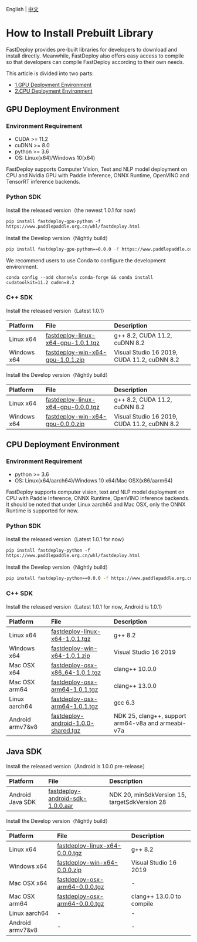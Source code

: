 English | [中文](../../cn/build_and_install/download_prebuilt_libraries.md)

# How to Install Prebuilt Library

FastDeploy provides pre-built libraries for developers to download and install directly. Meanwhile, FastDeploy also offers easy access to compile so that developers can compile FastDeploy according to their own needs.

This article is divided into two parts:
- [1.GPU Deployment Environment](#1)
- [2.CPU Deployment Environment](#2)

<p id="1"></p>

## GPU Deployment Environment

### Environment Requirement

- CUDA >= 11.2
- cuDNN >= 8.0
- python >= 3.6
- OS: Linux(x64)/Windows 10(x64)

FastDeploy supports Computer Vision, Text and NLP model deployment on CPU and Nvidia GPU with Paddle Inference, ONNX Runtime, OpenVINO and TensorRT inference backends.

### Python SDK

Install the released version（the newest 1.0.1 for now）

```
pip install fastdeploy-gpu-python -f https://www.paddlepaddle.org.cn/whl/fastdeploy.html
```

Install the Develop version（Nightly build）

```bash
pip install fastdeploy-gpu-python==0.0.0 -f https://www.paddlepaddle.org.cn/whl/fastdeploy_nightly_build.html
```

We recommend users to use Conda to configure the development environment.

```
conda config --add channels conda-forge && conda install cudatoolkit=11.2 cudnn=8.2
```

### C++ SDK

Install the released version（Latest 1.0.1）

| Platform    | File                                                                                                                  | Description                                               |
|:----------- |:--------------------------------------------------------------------------------------------------------------------- |:--------------------------------------------------------- |
| Linux x64 | [fastdeploy-linux-x64-gpu-1.0.1.tgz](https://bj.bcebos.com/fastdeploy/release/cpp/fastdeploy-linux-x64-gpu-1.0.1.tgz) | g++ 8.2, CUDA 11.2, cuDNN 8.2 |
| Windows x64 | [fastdeploy-win-x64-gpu-1.0.1.zip](https://bj.bcebos.com/fastdeploy/release/cpp/fastdeploy-win-x64-gpu-1.0.1.zip) | Visual Studio 16 2019, CUDA 11.2, cuDNN 8.2 |

Install the Develop version（Nightly build）

| Platform    | File                                                                                                                  | Description                                               |
|:----------- |:--------------------------------------------------------------------------------------------------------------------- |:--------------------------------------------------------- |
| Linux x64 | [fastdeploy-linux-x64-gpu-0.0.0.tgz](https://fastdeploy.bj.bcebos.com/dev/cpp/fastdeploy-linux-x64-gpu-0.0.0.tgz) | g++ 8.2, CUDA 11.2, cuDNN 8.2 |
| Windows x64 | [fastdeploy-win-x64-gpu-0.0.0.zip](https://fastdeploy.bj.bcebos.com/dev/cpp/fastdeploy-win-x64-gpu-0.0.0.zip) | Visual Studio 16 2019, CUDA 11.2, cuDNN 8.2 |

<p id="2"></p>

## CPU Deployment Environment

### Environment Requirement

- python >= 3.6
- OS: Linux(x64/aarch64)/Windows 10 x64/Mac OSX(x86/aarm64)

FastDeploy supports computer vision, text and NLP model deployment on CPU with Paddle Inference, ONNX Runtime, OpenVINO inference backends. It should be noted that under Linux aarch64 and Mac OSX, only the ONNX Runtime is supported for now.

### Python SDK

Install the released version（Latest 1.0.1 for now）

```
pip install fastdeploy-python -f https://www.paddlepaddle.org.cn/whl/fastdeploy.html
```

Install the Develop version（Nightly build）

```bash
pip install fastdeploy-python==0.0.0 -f https://www.paddlepaddle.org.cn/whl/fastdeploy_nightly_build.html
```

### C++ SDK

Install the released version（Latest 1.0.1 for now, Android is 1.0.1）

| Platform      | File                                                                                                                  | Description                    |
|:------------- |:--------------------------------------------------------------------------------------------------------------------- |:------------------------------ |
| Linux x64 | [fastdeploy-linux-x64-1.0.1.tgz](https://bj.bcebos.com/fastdeploy/release/cpp/fastdeploy-linux-x64-1.0.1.tgz) | g++ 8.2 |
| Windows x64 | [fastdeploy-win-x64-1.0.1.zip](https://bj.bcebos.com/fastdeploy/release/cpp/fastdeploy-win-x64-1.0.1.zip) | Visual Studio 16 2019 |
| Mac OSX x64 | [fastdeploy-osx-x86_64-1.0.1.tgz](https://bj.bcebos.com/fastdeploy/release/cpp/fastdeploy-osx-x86_64-1.0.1.tgz) | clang++ 10.0.0|
| Mac OSX arm64 | [fastdeploy-osx-arm64-1.0.1.tgz](https://bj.bcebos.com/fastdeploy/release/cpp/fastdeploy-osx-arm64-1.0.1.tgz) | clang++ 13.0.0 |
| Linux aarch64 | [fastdeploy-osx-arm64-1.0.1.tgz](https://bj.bcebos.com/fastdeploy/release/cpp/fastdeploy-linux-aarch64-1.0.1.tgz) | gcc 6.3 |  
| Android armv7&v8 | [fastdeploy-android-1.0.0-shared.tgz](https://bj.bcebos.com/fastdeploy/release/android/fastdeploy-android-1.0.0-shared.tgz)| NDK 25, clang++, support arm64-v8a and armeabi-v7a |

## Java SDK

Install the released version（Android is 1.0.0 pre-release）

| Platform | File | Description |
| :--- | :--- | :---- |
| Android Java SDK | [fastdeploy-android-sdk-1.0.0.aar](https://bj.bcebos.com/fastdeploy/release/android/fastdeploy-android-sdk-1.0.0.aar) | NDK 20, minSdkVersion 15, targetSdkVersion 28 |

Install the Develop version（Nightly build）

| Platform      | File                                                                                                                  | Description                    |
|:------------- |:--------------------------------------------------------------------------------------------------------------------- |:------------------------------ |
| Linux x64 | [fastdeploy-linux-x64-0.0.0.tgz](https://fastdeploy.bj.bcebos.com/dev/cpp/fastdeploy-linux-x64-0.0.0.tgz) | g++ 8.2 |
| Windows x64 | [fastdeploy-win-x64-0.0.0.zip](https://fastdeploy.bj.bcebos.com/dev/cpp/fastdeploy-win-x64-0.0.0.zip) | Visual Studio 16 2019 |
| Mac OSX x64 | [fastdeploy-osx-arm64-0.0.0.tgz](https://bj.bcebos.com/fastdeploy/dev/cpp/fastdeploy-osx-arm64-0.0.0.tgz) | - |
| Mac OSX arm64 | [fastdeploy-osx-arm64-0.0.0.tgz](https://fastdeploy.bj.bcebos.com/dev/cpp/fastdeploy-osx-arm64-0.0.0.tgz) | clang++ 13.0.0 to compile |
| Linux aarch64 | - | - |  
| Android armv7&v8 | - | - |
